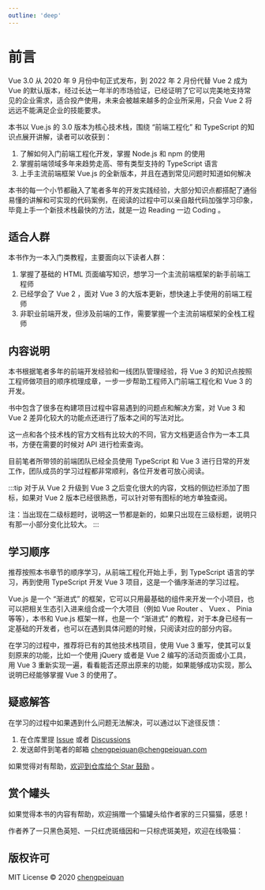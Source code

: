 ```yaml
---
outline: 'deep'
---
```


# 前言

Vue 3.0 从 2020 年 9 月份中旬正式发布，到 2022 年 2 月份代替 Vue 2 成为 Vue 的默认版本，经过长达一年半的市场验证，已经证明了它可以完美地支持常见的企业需求，适合投产使用，未来会被越来越多的企业所采用，只会 Vue 2 将远远不能满足企业的技能要求。

本书以 Vue.js 的 3.0 版本为核心技术栈，围绕 “前端工程化” 和 TypeScript 的知识点展开讲解，读者可以收获到：

1. 了解如何入门前端工程化开发，掌握 Node.js 和 npm 的使用
2. 掌握前端领域多年来趋势走高、带有类型支持的 TypeScript 语言
3. 上手主流前端框架 Vue.js 的全新版本，并且在遇到常见问题时知道如何解决

本书的每一个小节都融入了笔者多年的开发实践经验，大部分知识点都搭配了通俗易懂的讲解和可实现的代码案例，在阅读的过程中可以亲自敲代码加强学习印象，毕竟上手一个新技术栈最快的方法，就是一边 Reading 一边 Coding 。

## 适合人群

本书作为一本入门类教程，主要面向以下读者人群：

1. 掌握了基础的 HTML 页面编写知识，想学习一个主流前端框架的新手前端工程师
2. 已经学会了 Vue 2 ，面对 Vue 3 的大版本更新，想快速上手使用的前端工程师
3. 非职业前端开发，但涉及前端的工作，需要掌握一个主流前端框架的全栈工程师

## 内容说明

本书根据笔者多年的前端开发经验和一线团队管理经验，将 Vue 3 的知识点按照工程师做项目的顺序梳理成章，一步一步帮助工程师入门前端工程化和 Vue 3 的开发。

书中包含了很多在构建项目过程中容易遇到的问题点和解决方案，对 Vue 3 和 Vue 2 差异化较大的功能点还进行了版本之间的写法对比。

这一点和各个技术栈的官方文档有比较大的不同，官方文档更适合作为一本工具书，方便在需要的时候对 API 进行检索查询。

目前笔者所带领的前端团队已经全员使用 TypeScript 和 Vue 3 进行日常的开发工作，团队成员的学习过程都非常顺利，各位开发者可放心阅读。

:::tip
对于从 Vue 2 升级到 Vue 3 之后变化很大的内容，文档的侧边栏添加了<i class="sidebar__icon--default sidebar__icon--new"></i>图标，如果对 Vue 2 版本已经很熟悉，可以针对带有<i class="sidebar__icon--default sidebar__icon--new"></i>图标的地方单独查阅。

注：当<i class="sidebar__icon--default sidebar__icon--new"></i>出现在二级标题时，说明这一节都是新的，如果只出现在三级标题，说明只有那一小部分变化比较大。
:::

## 学习顺序

推荐按照本书章节的顺序学习，从前端工程化开始上手，到 TypeScript 语言的学习，再到使用 TypeScript 开发 Vue 3 项目，这是一个循序渐进的学习过程。

Vue.js 是一个 “渐进式” 的框架，它可以只用最基础的组件来开发一个小项目，也可以把相关生态引入进来组合成一个大项目（例如 Vue Router 、 Vuex 、 Pinia 等等），本书和 Vue.js 框架一样，也是一个 “渐进式” 的教程，对于本身已经有一定基础的开发者，也可以在遇到具体问题的时候，只阅读对应的部分内容。

在学习的过程中，推荐将已有的其他技术栈项目，使用 Vue 3 重写，使其可以复刻原来的功能，比如一个使用 jQuery 或者是 Vue 2 编写的活动页面或小工具，用 Vue 3 重新实现一遍，看看能否还原出原来的功能，如果能够成功实现，那么说明已经能够掌握 Vue 3 的使用了。

## 疑惑解答

在学习的过程中如果遇到什么问题无法解决，可以通过以下途径反馈：

1. 在仓库里提 [Issue](https://github.com/chengpeiquan/learning-vue3/issues) 或者 [Discussions](https://github.com/chengpeiquan/learning-vue3/discussions) 
2. 发送邮件到笔者的邮箱 chengpeiquan@chengpeiquan.com

如果觉得对有帮助，[欢迎到仓库给个 Star 鼓励](https://github.com/chengpeiquan/learning-vue3) 。

## 赏个罐头

如果觉得本书的内容有帮助，欢迎捐赠一个猫罐头给作者家的三只猫猫，感恩！

<ClientOnly>
  <ImgWrap
    src="/assets/img/donate.jpg"
    dark="/assets/img/donate-dark.jpg"
    alt="请打开微信扫描二维码"
  />
</ClientOnly>

作者养了一只黑色英短、一只红虎斑缅因和一只棕虎斑美短，欢迎在线吸猫：

<ClientOnly>
  <ImgWrap
    src="/assets/img/cats.jpg"
    alt="从左到右：黑妹、小朋友、弟弟"
  />
</ClientOnly>

## 版权许可

MIT License © 2020 [chengpeiquan](https://github.com/chengpeiquan)

<!-- 谷歌广告 -->
<ClientOnly>
  <GoogleAdsense />
</ClientOnly>
<!-- 谷歌广告 -->

